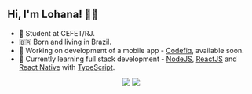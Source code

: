 ## Hi, I'm Lohana! 👋🏽

- 📝 Student at CEFET/RJ.<br>
- 🇧🇷 Born and living in Brazil. <br>
- 📱 Working on development of a mobile app - [Codefiq](https://github.com/heyloh/codefiq), available soon.<br>
- 🌱 Currently learning full stack development - [NodeJS](https://nodejs.org/), [ReactJS](https://reactjs.org/) and [React Native](https://reactnative.dev/) with [TypeScript](https://www.typescriptlang.org/).

<p align="center">
    <a href="https://www.linkedin.com/in/heyloh/"><img src="https://img.shields.io/badge/heyloh%20-%230077B5.svg?&style=for-the-badge&logo=linkedin&logoColor=white"/></a>
    <a href="https://twitter.com/heeeloh"><img src="https://img.shields.io/badge/heeeloh%20-%231DA1F2.svg?&style=for-the-badge&logo=Twitter&logoColor=white"/></a>
</p>

<!--

### Technologies
<p>
    <img src="https://img.shields.io/badge/html5%20-%23E34F26.svg?&style=for-the-badge&logo=html5&logoColor=white"/>
    <img src="https://img.shields.io/badge/css3%20-%231572B6.svg?&style=for-the-badge&logo=css3&logoColor=white"/>
    <img src="https://img.shields.io/badge/javascript%20-%23323330.svg?&style=for-the-badge&logo=javascript&logoColor=%23F7DF1E"/>
    <img src="https://img.shields.io/badge/node.js%20-%2343853D.svg?&style=for-the-badge&logo=node.js&logoColor=white"/>
    <img src="https://img.shields.io/badge/typescript%20-%23007ACC.svg?&style=for-the-badge&logo=typescript&logoColor=white"/>
</p>
<p>
    <img src="https://img.shields.io/badge/react%20-%2320232a.svg?&style=for-the-badge&logo=react&logoColor=%2361DAFB"/>
    <img src="https://img.shields.io/badge/react_native%20-%2320232a.svg?&style=for-the-badge&logo=react&logoColor=%2361DAFB"/>
    <img src="https://img.shields.io/badge/webpack%20-%238DD6F9.svg?&style=for-the-badge&logo=webpack&logoColor=black" />
    <img src="https://img.shields.io/badge/express.js%20-%23404d59.svg?&style=for-the-badge"/>
    <img src="https://img.shields.io/badge/figma%20-%23F24E1E.svg?&style=for-the-badge&logo=figma&logoColor=white"/>
</p>
<p>
    <img src="https://img.shields.io/badge/git%20-%23F05033.svg?&style=for-the-badge&logo=git&logoColor=white"/>
    <img src="https://img.shields.io/badge/github%20-%23121011.svg?&style=for-the-badge&logo=github&logoColor=white"/>
    <img src ="https://img.shields.io/badge/postgres-%23316192.svg?&style=for-the-badge&logo=postgresql&logoColor=white"/>
    <img src ="https://img.shields.io/badge/MongoDB-%234ea94b.svg?&style=for-the-badge&logo=mongodb&logoColor=white"/>
    <img src ="https://img.shields.io/badge/sqlite-%2307405e.svg?&style=for-the-badge&logo=sqlite&logoColor=white"/>
</p>

<center>
    <table align="center">
      <tr>
          <td>
              <img width="440px" align="center" src="https://github-readme-stats.vercel.app/api?username=heyloh&count_private=true&hide_border=true" />
          </td>
      </tr>  
    </table>
</center>

-->
